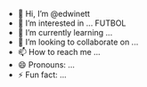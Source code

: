 - 👋 Hi, I’m @edwinett
- 👀 I’m interested in ... FUTBOL
- 🌱 I’m currently learning ...
- 💞️ I’m looking to collaborate on ...
- 📫 How to reach me ...
- 😄 Pronouns: ...
- ⚡ Fun fact: ...

<!---
edwinett/edwinett is a ✨ special ✨ repository because its `README.md` (this file) appears on your GitHub profile.
You can click the Preview link to take a look at your changes.
--->
